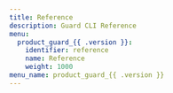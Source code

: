 ```yaml
---
title: Reference
description: Guard CLI Reference
menu:
  product_guard_{{ .version }}:
    identifier: reference
    name: Reference
    weight: 1000
menu_name: product_guard_{{ .version }}
---
```

